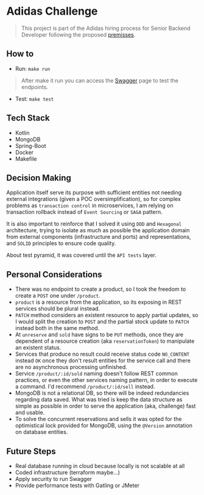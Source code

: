 # Adidas Challenge

> This project is part of the Adidas hiring process for Senior Backend Developer following the proposed [premisses](./auxiliary-files/confirmed_challenge.pdf).

## How to

- Run: `make run`
> After make it run you can access the [Swagger](http://localhost:8080/documentation/swagger-ui/) page to test the endpoints.
- Test: `make test`

## Tech Stack

- Kotlin
- MongoDB
- Spring-Boot
- Docker
- Makefile

## Decision Making

Application itself serve its purpose with sufficient entities not needing external integrations (given a POC oversimplification), so for complex problems as `transaction control` in microservices, I am relying on transaction rollback instead of `Event Sourcing` or `SAGA` pattern.

It is also important to reinforce that I solved it using `DDD` and `Hexagonal` architecture, trying to isolate as much as possible the application domain from external components (infrastructure and ports) and representations, and `SOLID` principles to ensure code quality.

About test pyramid, it was covered until the `API tests` layer. 

## Personal Considerations

- There was no endpoint to create a product, so I took the freedom to create a `POST` one under `/product`.
- `product` is a resource from the application, so its exposing in REST services should be plural instead.
- `PATCH` method considers an existent resource to apply partial updates, so I would split the creation to `POST` and the partial stock update to `PATCH` instead both in the same method.
- At `unreserve` and `sold` have signs to be `PUT` methods, once they are dependent of a resource creation (aka `reservationToken`) to manipulate an existent status.
- Services that produce no result could receive status code `NO_CONTENT` instead `OK` once they don't result entities for the service call and there are no asynchronous processing unfinished.
- Service `/product/:id/sold` naming doesn't follow REST common practices, or even the other services naming pattern, in order to execute a command. I'd recommend `/product/:id/sell` instead.
- MongoDB is not a relational DB, so there will be indeed redundancies regarding data saved. What was tried is keep the data structure as simple as possible in order to serve the application (aka, challenge) fast and usable.
- To solve the concurrent reservations and sells it was opted for the optimistical lock provided for MongoDB, using the `@Version` annotation on database entities. 

## Future Steps

- Real database running in cloud because locally is not scalable at all
- Coded infrastructure (terraform maybe...)
- Apply security to run Swagger
- Provide performance tests with Gatling or JMeter


